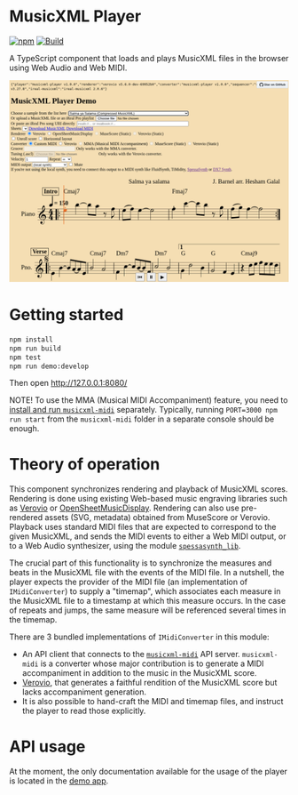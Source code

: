 MusicXML Player
===============

[![npm](https://img.shields.io/npm/v/%40music-i18n%2Fmusicxml-player)](https://www.npmjs.com/package/@music-i18n/musicxml-player)
[![Build](https://github.com/infojunkie/musicxml-player/actions/workflows/test.yml/badge.svg?branch=main)](https://github.com/infojunkie/musicxml-player/actions/workflows/test.yml)

A TypeScript component that loads   and plays MusicXML files in the browser using Web Audio and Web MIDI.

![Screenshot](screenshot.png?raw=true)

# Getting started
```
npm install
npm run build
npm test
npm run demo:develop
```
Then open http://127.0.0.1:8080/

NOTE! To use the MMA (Musical MIDI Accompaniment) feature, you need to [install and run `musicxml-midi`](https://github.com/infojunkie/musicxml-midi) separately. Typically, running `PORT=3000 npm run start` from the `musicxml-midi` folder in a separate console should be enough.

# Theory of operation
This component synchronizes rendering and playback of MusicXML scores. Rendering is done using existing Web-based music engraving libraries such as [Verovio](https://github.com/rism-digital/verovio) or [OpenSheetMusicDisplay](https://github.com/opensheetmusicdisplay/opensheetmusicdisplay). Rendering can also use pre-rendered assets (SVG, metadata) obtained from MuseScore or Verovio. Playback uses standard MIDI files that are expected to correspond to the given MusicXML, and sends the MIDI events to either a Web MIDI output, or to a Web Audio synthesizer, using the module [`spessasynth_lib`](https://github.com/spessasus/spessasynth_lib).

The crucial part of this functionality is to synchronize the measures and beats in the MusicXML file with the events of the MIDI file. In a nutshell, the player expects the provider of the MIDI file (an implementation of `IMidiConverter`) to supply a "timemap", which associates each measure in the MusicXML file to a timestamp at which this measure occurs. In the case of repeats and jumps, the same measure will be referenced several times in the timemap.

There are 3 bundled implementations of `IMidiConverter` in this module:
- An API client that connects to the [`musicxml-midi`](https://github.com/infojunkie/musicxml-midi) API server. `musicxml-midi` is a converter whose major contribution is to generate a MIDI accompaniment in addition to the music in the MusicXML score.
- [Verovio](https://github.com/rism-digital/verovio), that generates a faithful rendition of the MusicXML score but lacks accompaniment generation.
- It is also possible to hand-craft the MIDI and timemap files, and instruct the player to read those explicitly.

# API usage
At the moment, the only documentation available for the usage of the player is located in the [demo app](demo/demo.mjs).
